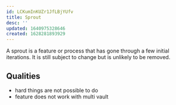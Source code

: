 ```yaml
---
id: LCKumInKUZr1JfLBjYUfv
title: Sprout
desc: ''
updated: 1640975328646
created: 1628281893929
---
```


A sprout is a feature or process that has gone through a few initial iterations. It is still subject to change but is unlikely to be removed.

## Qualities
- hard things are not possible to do
- feature does not work with multi vault